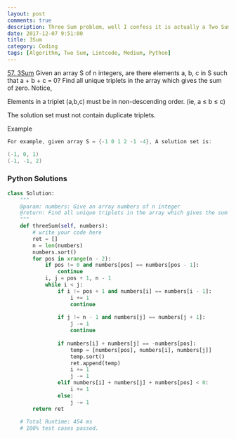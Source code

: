 ```yaml
---
layout: post
comments: true
description: Three Sum problem, well I confess it is actually a Two Sum problem...
date: 2017-12-07 9:51:00
title: 3Sum
category: Coding
tags: [Algorithm, Two Sum, Lintcode, Medium, Python]
---
```



[57. 3Sum](http://www.lintcode.com/en/problem/3sum/)
Given an array S of n integers, are there elements a, b, c in S such that a + b + c = 0? Find all unique triplets in the array which gives the sum of zero.
Notice,

Elements in a triplet (a,b,c) must be in non-descending order. (ie, a ≤ b ≤ c)

The solution set must not contain duplicate triplets.

Example
```java
For example, given array S = {-1 0 1 2 -1 -4}, A solution set is:

(-1, 0, 1)
(-1, -1, 2)
```
### Python Solutions

```python
class Solution:
    """
    @param: numbers: Give an array numbers of n integer
    @return: Find all unique triplets in the array which gives the sum of zero.
    """
    def threeSum(self, numbers):
        # write your code here
        ret = []
        n = len(numbers)
        numbers.sort()
        for pos in xrange(n - 2):
            if pos != 0 and numbers[pos] == numbers[pos - 1]:
                continue
            i, j = pos + 1, n - 1
            while i < j:
                if i != pos + 1 and numbers[i] == numbers[i - 1]:
                    i += 1
                    continue
                
                if j != n - 1 and numbers[j] == numbers[j + 1]:
                    j -= 1
                    continue
                
                if numbers[i] + numbers[j] == -numbers[pos]:
                    temp = [numbers[pos], numbers[i], numbers[j]]
                    temp.sort()
                    ret.append(temp)
                    i += 1
                    j -= 1
                elif numbers[i] + numbers[j] + numbers[pos] < 0:
                    i += 1
                else:
                    j -= 1
        return ret
    
    # Total Runtime: 454 ms
    # 100% test cases passed.
        
```
